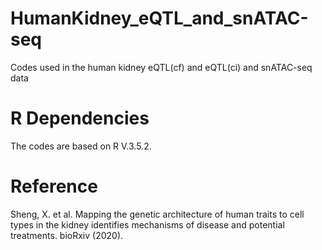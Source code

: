 # HumanKidney_eQTL_and_snATAC-seq
Codes used in the human kidney eQTL(cf) and eQTL(ci) and snATAC-seq data

# R Dependencies
The codes are based on R V.3.5.2.

# Reference
Sheng, X. et al. Mapping the genetic architecture of human traits to cell types in the kidney identifies mechanisms of disease and potential treatments. bioRxiv (2020).
